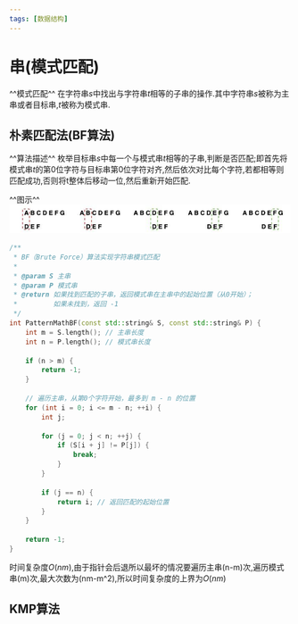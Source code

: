 ```yaml
---
tags: [数据结构]
---
```

# 串(模式匹配)
^^模式匹配^^ 在字符串$s$中找出与字符串$t$相等的子串的操作.其中字符串$s$被称为主串或者目标串,$t$被称为模式串.
## 朴素匹配法(BF算法)
^^算法描述^^ 枚举目标串$s$中每一个与模式串$t$相等的子串,判断是否匹配;即首先将模式串$t$的第0位字符与目标串第0位字符对齐,然后依次对比每个字符,若都相等则匹配成功,否则将t整体后移动一位,然后重新开始匹配.

^^图示^^ 
![](./images/BF.jpg)

```cpp
/**
 * BF（Brute Force）算法实现字符串模式匹配
 * 
 * @param S 主串
 * @param P 模式串
 * @return 如果找到匹配的子串，返回模式串在主串中的起始位置（从0开始）；
 *         如果未找到，返回 -1
 */
int PatternMathBF(const std::string& S, const std::string& P) {
    int m = S.length(); // 主串长度
    int n = P.length(); // 模式串长度

    if (n > m) {
        return -1;
    }

    // 遍历主串，从第0个字符开始，最多到 m - n 的位置
    for (int i = 0; i <= m - n; ++i) {
        int j;

        for (j = 0; j < n; ++j) {
            if (S[i + j] != P[j]) {
                break;
            }
        }

        if (j == n) {
            return i; // 返回匹配的起始位置
        }
    }
    
    return -1;
}
```
时间复杂度$O(nm)$,由于指针会后退所以最坏的情况要遍历主串(n-m)次,遍历模式串(m)次,最大次数为(nm-m^2),所以时间复杂度的上界为$O(nm)$

## KMP算法
